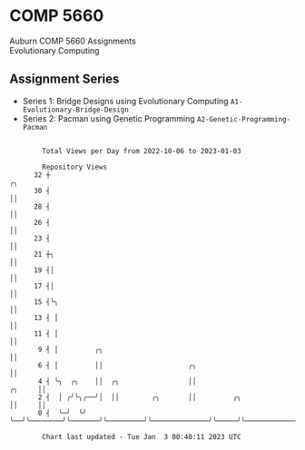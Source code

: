 # COMP 5660
Auburn COMP 5660 Assignments  
Evolutionary Computing

## Assignment Series
- Series 1: Bridge Designs using Evolutionary Computing `A1-Evolutionary-Bridge-Design`
- Series 2: Pacman using Genetic Programming `A2-Genetic-Programming-Pacman`

```

        Total Views per Day from 2022-10-06 to 2023-01-03

        Repository Views
      32 ┼                                                                    ╭╮
      30 ┤                                                                    ││
      28 ┤                                                                    ││
      26 ┤                                                                    ││
      23 ┤                                                                    ││
      21 ┼╮                                                                   ││
      19 ┤│                                                                   ││
      17 ┤│                                                                   ││
      15 ┤╰╮                                                                  ││
      13 ┤ │                                                                  ││
      11 ┤ │                                                                  ││
       9 ┤ │         ╭╮                                                       ││
       6 ┤ │         ││                     ╭╮                                ││
       4 ┤ ╰╮  ╭╮    ││  ╭╮                 ││                         ╭╮     ││
       2 ┤  │ ╭╯╰╮╭──╯│  ││        ╭╮       ││         ╭╮              ││     ││
       0 ┤  ╰─╯  ╰╯   ╰──╯╰────────╯╰───────╯╰─────────╯╰──────────────╯╰─────╯╰───────────────────

        Chart last updated - Tue Jan  3 00:40:11 2023 UTC
        
```
